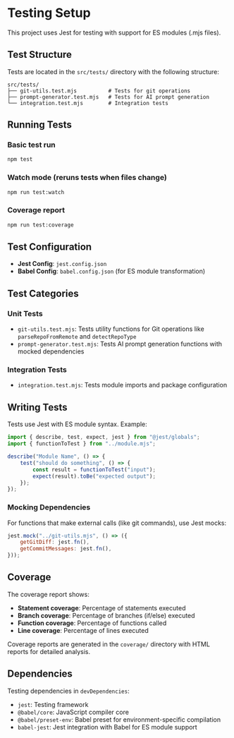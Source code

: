 # Testing Setup

This project uses Jest for testing with support for ES modules (.mjs files).

## Test Structure

Tests are located in the `src/tests/` directory with the following structure:

```
src/tests/
├── git-utils.test.mjs          # Tests for git operations
├── prompt-generator.test.mjs   # Tests for AI prompt generation
└── integration.test.mjs        # Integration tests
```

## Running Tests

### Basic test run

```bash
npm test
```

### Watch mode (reruns tests when files change)

```bash
npm run test:watch
```

### Coverage report

```bash
npm run test:coverage
```

## Test Configuration

- **Jest Config**: `jest.config.json`
- **Babel Config**: `babel.config.json` (for ES module transformation)

## Test Categories

### Unit Tests

- `git-utils.test.mjs`: Tests utility functions for Git operations like `parseRepoFromRemote` and `detectRepoType`
- `prompt-generator.test.mjs`: Tests AI prompt generation functions with mocked dependencies

### Integration Tests

- `integration.test.mjs`: Tests module imports and package configuration

## Writing Tests

Tests use Jest with ES module syntax. Example:

```javascript
import { describe, test, expect, jest } from "@jest/globals";
import { functionToTest } from "../module.mjs";

describe("Module Name", () => {
    test("should do something", () => {
        const result = functionToTest("input");
        expect(result).toBe("expected output");
    });
});
```

### Mocking Dependencies

For functions that make external calls (like git commands), use Jest mocks:

```javascript
jest.mock("../git-utils.mjs", () => ({
    getGitDiff: jest.fn(),
    getCommitMessages: jest.fn(),
}));
```

## Coverage

The coverage report shows:

- **Statement coverage**: Percentage of statements executed
- **Branch coverage**: Percentage of branches (if/else) executed
- **Function coverage**: Percentage of functions called
- **Line coverage**: Percentage of lines executed

Coverage reports are generated in the `coverage/` directory with HTML reports for detailed analysis.

## Dependencies

Testing dependencies in `devDependencies`:

- `jest`: Testing framework
- `@babel/core`: JavaScript compiler core
- `@babel/preset-env`: Babel preset for environment-specific compilation
- `babel-jest`: Jest integration with Babel for ES module support

